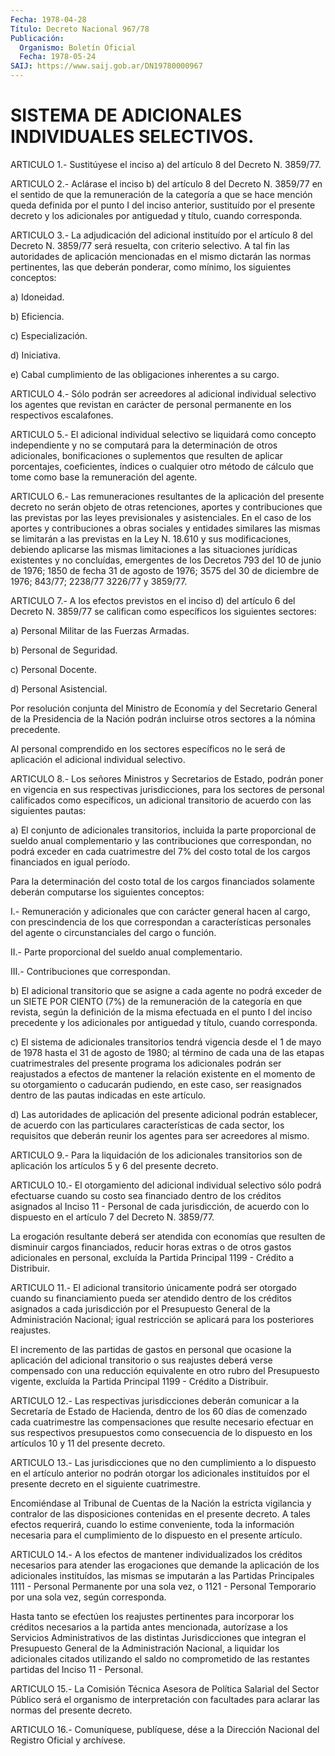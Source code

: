 ```yaml
---
Fecha: 1978-04-28
Título: Decreto Nacional 967/78
Publicación:
  Organismo: Boletín Oficial
  Fecha: 1978-05-24
SAIJ: https://www.saij.gob.ar/DN19780000967
---
```

# SISTEMA DE ADICIONALES INDIVIDUALES SELECTIVOS.

<a id="1"></a>
ARTICULO  1.-  Sustitúyese  el  inciso  a)  del artículo 8 del Decreto N. 3859/77.

<a id="2"></a>
ARTICULO  2.- Aclárase el inciso b) del artículo 8 del Decreto N. 3859/77 en el  sentido  de que la remuneración de la categoría a que  se hace mención queda definida  por  el  punto  I  del  inciso anterior,  sustituído por el presente decreto y los adicionales por antiguedad y título, cuando corresponda.

<a id="3"></a>
ARTICULO  3.-  La adjudicación del adicional instituído por el artículo 8 del Decreto  N.  3859/77  será  resuelta,  con  criterio selectivo.  A tal fin las autoridades de aplicación mencionadas  en el  mismo  dictarán    las  normas  pertinentes,  las  que  deberán ponderar, como mínimo, los siguientes conceptos:

a) Idoneidad.

b) Eficiencia.

c) Especialización.

d) Iniciativa.

e) Cabal cumplimiento de  las  obligaciones  inherentes a su cargo.

<a id="4"></a>
ARTICULO 4.- Sólo podrán ser acreedores al adicional individual selectivo   los  agentes  que  revistan  en  carácter  de  personal permanente en los respectivos escalafones.

<a id="5"></a>
ARTICULO  5.-  El  adicional individual selectivo se liquidará como concepto independiente y no se computará para la determinación de otros adicionales,  bonificaciones  o  suplementos que  resulten  de  aplicar  porcentajes,  coeficientes,  índices  o cualquier otro método de cálculo que tome como base la remuneración del agente.

<a id="6"></a>
ARTICULO  6.-  Las remuneraciones resultantes de la aplicación del presente decreto  no serán objeto de otras retenciones, aportes y contribuciones que las  previstas  por  las leyes previsionales y asistenciales. En el caso de los aportes y  contribuciones  a obras sociales  y  entidades  similares  las  mismas  se  limitarán a las previstas  en  la  Ley  N.  18.610  y  sus modificaciones, debiendo aplicarse  las  mismas  limitaciones  a las  situaciones  jurídicas existentes y no concluídas, emergentes  de  los Decretos 793 del 10 de junio de 1976; 1850 de fecha 31 de agosto  de  1976; 3575 del 30 de    diciembre   de  1976;  843/77;  2238/77  3226/77  y  3859/77.

<a id="7"></a>
ARTICULO  7.-  A  los  efectos  previstos  en el inciso d) del artículo  6  del  Decreto N. 3859/77 se califican como  específicos los siguientes sectores:

a) Personal Militar de las Fuerzas Armadas.

b) Personal de Seguridad.

c) Personal Docente.

d) Personal Asistencial.

Por resolución conjunta  del  Ministro de Economía y del Secretario General  de  la Presidencia de la  Nación  podrán  incluirse  otros sectores a la nómina precedente.

Al personal comprendido  en  los sectores específicos no le será de aplicación el adicional individual selectivo.

<a id="8"></a>
ARTICULO  8.-  Los  señores Ministros y Secretarios de Estado, podrán poner en vigencia en  sus  respectivas  jurisdicciones, para los   sectores  de  personal  calificados  como  específicos,    un adicional  transitorio  de  acuerdo con las siguientes pautas:

a)  El  conjunto de adicionales  transitorios,  incluida  la  parte proporcional  de  sueldo  anual complementario y las contribuciones que correspondan, no podrá  exceder en cada cuatrimestre del 7% del costo  total  de  los cargos financiados  en  igual  período.

Para la determinación  del  costo  total  de los cargos financiados solamente  deberán  computarse  los  siguientes    conceptos:

I.-  Remuneración y adicionales que con carácter general  hacen  al cargo,  con prescindencia de los que correspondan a características personales  del agente o circunstanciales del cargo o función.

II.-  Parte proporcional  del  sueldo  anual  complementario.

III.- Contribuciones que correspondan.

b) El adicional  transitorio  que  se asigne a cada agente no podrá exceder  de  un SIETE POR CIENTO (7%)  de  la  remuneración  de  la categoría  en  que   revista,  según  la  definición  de  la  misma efectuada en el punto  I  del  inciso  precedente y los adicionales por antiguedad y título, cuando corresponda.

c) El sistema de adicionales transitorios  tendrá vigencia desde el 1  de  mayo de 1978 hasta el 31 de agosto de 1980;  al  término  de cada una  de  las  etapas cuatrimestrales del presente programa los adicionales  podrán  ser  reajustados  a  efectos  de  mantener  la relación existente en  el  momento  de  su otorgamiento o caducarán pudiendo,  en  este  caso,  ser reasignados dentro  de  las  pautas indicadas en este artículo.

d)  Las autoridades de aplicación  del  presente  adicional  podrán establecer,  de  acuerdo  con  las  particulares características de cada sector, los requisitos que deberán  reunir  los  agentes  para ser acreedores al mismo.

<a id="9"></a>
ARTICULO 9.- Para la liquidación de los adicionales transitorios  son  de  aplicación  los artículos 5 y 6 del presente decreto.

<a id="10"></a>
ARTICULO  10.-  El  otorgamiento  del  adicional  individual selectivo  sólo  podrá  efectuarse  cuando  su costo sea financiado dentro de los créditos asignados al Inciso 11  -  Personal  de cada jurisdicción,  de  acuerdo  con  lo  dispuesto en el artículo 7 del Decreto N. 3859/77.

La  erogación  resultante  deberá ser atendida  con  economías  que resulten de disminuir cargos  financiados,  reducir  horas extras o de  otros  gastos  adicionales  en  personal,  excluída  la Partida Principal 1199 - Crédito a Distribuir.

<a id="11"></a>
ARTICULO  11.-  El  adicional transitorio únicamente podrá ser otorgado cuando su financiamiento  pueda ser atendido dentro de los créditos asignados a cada jurisdicción  por  el Presupuesto General de la Administración Nacional; igual restricción  se  aplicará para los posteriores reajustes.

El  incremento  de las partidas de gastos en personal que  ocasione la aplicación del  adicional  transitorio  o  sus  reajustes deberá verse  compensado con una reducción equivalente en otro  rubro  del Presupuesto  vigente,  excluída la Partida Principal 1199 - Crédito a Distribuir.

<a id="12"></a>
ARTICULO 12.- Las respectivas jurisdicciones deberán comunicar a la Secretaría  de  Estado  de  Hacienda, dentro de los 60 días de comenzado  cada  cuatrimestre  las  compensaciones    que   resulte necesario efectuar en sus respectivos presupuestos como consecuencia  de lo dispuesto en los artículos 10 y 11 del presente decreto.

<a id="13"></a>
ARTICULO  13.- Las jurisdicciones que no den cumplimiento a lo dispuesto en el artículo anterior no podrán otorgar los adicionales instituídos  por  el  presente  decreto en el siguiente cuatrimestre.

Encomiéndase  al  Tribunal  de  Cuentas  de la Nación  la  estricta vigilancia  y  contralor  de  las disposiciones  contenidas  en  el presente  decreto.  A tales efectos  requerirá,  cuando  lo  estime conveniente, toda la  información necesaria para el cumplimiento de lo dispuesto en el presente artículo.

<a id="14"></a>
ARTICULO  14.-  A los efectos de mantener individualizados los créditos necesarios para  atender  las  erogaciones  que demande la aplicación de los adicionales instituídos, las mismas  se imputarán a las Partidas Principales 1111 - Personal Permanente por  una sola vez,  o  1121  -  Personal  Temporario  por  una  sola  vez,  según corresponda.

Hasta  tanto  se efectúen los reajustes pertinentes para incorporar los créditos necesarios  a  la partida antes mencionada, autorízase a los Servicios Administrativos  de  las  distintas  Jurisdicciones que integran el Presupuesto General de la Administración  Nacional, a    liquidar  los  adicionales  citados  utilizando  el  saldo  no comprometido  de  las  restantes partidas del Inciso 11 - Personal.

<a id="15"></a>
ARTICULO 15.- La Comisión Técnica Asesora de Política Salarial del  Sector   Público  será  el  organismo  de  interpretación  con facultades  para    aclarar    las  normas  del  presente  decreto.

<a id="16"></a>
ARTICULO  16.-  Comuníquese,  publíquese,  dése a la Dirección Nacional del Registro Oficial y archívese.